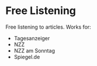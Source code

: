 # Free Listening

Free listening to articles. Works for:

* Tagesanzeiger
* NZZ
* NZZ am Sonntag
* Spiegel.de

